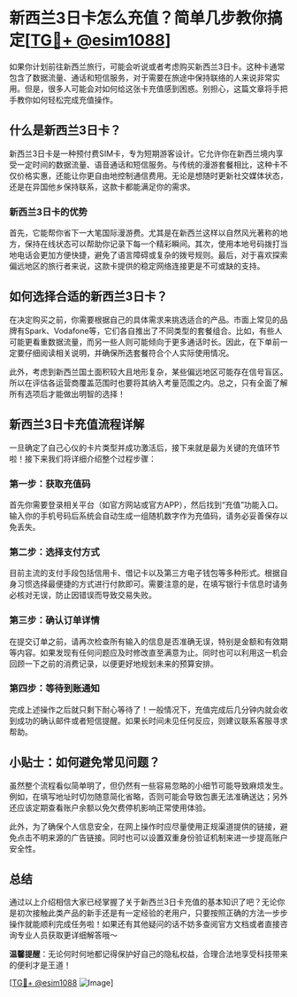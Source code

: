# 新西兰3日卡怎么充值？简单几步教你搞定[[TG💪+ @esim1088](https://t.me/s/esim1088)]

如果你计划前往新西兰旅行，可能会听说或者考虑购买新西兰3日卡。这种卡通常包含了数据流量、通话和短信服务，对于需要在旅途中保持联络的人来说非常实用。但是，很多人可能会对如何给这张卡充值感到困惑。别担心，这篇文章将手把手教你如何轻松完成充值操作。

## 什么是新西兰3日卡？

新西兰3日卡是一种预付费SIM卡，专为短期游客设计。它允许你在新西兰境内享受一定时间的数据流量、语音通话和短信服务。与传统的漫游套餐相比，这种卡不仅价格实惠，还能让你更自由地控制通信费用。无论是想随时更新社交媒体状态，还是在异国他乡保持联系，这款卡都能满足你的需求。

### 新西兰3日卡的优势

首先，它能帮你省下一大笔国际漫游费。尤其是在新西兰这样以自然风光著称的地方，保持在线状态可以帮助你记录下每一个精彩瞬间。其次，使用本地号码拨打当地电话会更加方便快捷，避免了语言障碍或复杂的拨号规则。最后，对于喜欢探索偏远地区的旅行者来说，这款卡提供的稳定网络连接更是不可或缺的支持。

## 如何选择合适的新西兰3日卡？

在决定购买之前，你需要根据自己的具体需求来挑选适合的产品。市面上常见的品牌有Spark、Vodafone等，它们各自推出了不同类型的套餐组合。比如，有些人可能更看重数据流量，而另一些人则可能倾向于更多通话时长。因此，在下单前一定要仔细阅读相关说明，并确保所选套餐符合个人实际使用情况。

此外，考虑到新西兰国土面积较大且地形复杂，某些偏远地区可能存在信号盲区。所以在评估各运营商覆盖范围时也要将其纳入考量范围之内。总之，只有全面了解所有选项后才能做出明智的选择！

## 新西兰3日卡充值流程详解

一旦确定了自己心仪的卡片类型并成功激活后，接下来就是最为关键的充值环节啦！接下来我们将详细介绍整个过程步骤：

### 第一步：获取充值码

首先你需要登录相关平台（如官方网站或官方APP），然后找到“充值”功能入口。输入你的手机号码后系统会自动生成一组随机数字作为充值码，请务必妥善保存以免丢失。

### 第二步：选择支付方式

目前主流的支付手段包括信用卡、借记卡以及第三方电子钱包等多种形式。根据自身习惯选择最便捷的方式进行付款即可。需要注意的是，在填写银行卡信息时请务必核对无误，防止因错误而导致交易失败。

### 第三步：确认订单详情

在提交订单之前，请再次检查所有输入的信息是否准确无误，特别是金额和有效期等内容。如果发现有任何问题应及时修改直至满意为止。同时也可以利用这一机会回顾一下之前的消费记录，以便更好地规划未来的预算安排。

### 第四步：等待到账通知

完成上述操作之后就只剩下耐心等待了！一般情况下，充值完成后几分钟内就会收到成功的确认邮件或者短信提醒。如果长时间未见任何反应，则建议联系客服寻求帮助。

## 小贴士：如何避免常见问题？

虽然整个流程看似简单明了，但仍然有一些容易忽略的小细节可能导致麻烦发生。例如，在填写地址时切勿随意简化省略，否则可能会导致包裹无法准确送达；另外还应该定期查看账户余额以免欠费停机影响正常使用体验。

此外，为了确保个人信息安全，在网上操作时应尽量使用正规渠道提供的链接，避免点击不明来源的广告链接。同时也可以设置双重身份验证机制来进一步提高账户安全性。

## 总结

通过以上介绍相信大家已经掌握了关于新西兰3日卡充值的基本知识了吧？无论你是初次接触此类产品的新手还是有一定经验的老用户，只要按照正确的方法一步步操作就能顺利完成任务啦！如果还有其他疑问的话不妨多查阅官方文档或者直接咨询专业人员获取更详细解答哦～

**温馨提醒**：无论何时何地都记得保护好自己的隐私权益，合理合法地享受科技带来的便利才是王道！

[[TG💪+ @esim1088](https://t.me/s/esim1088) ![Image](https://i.postimg.cc/4NQfJmqS/Snipaste-2025-05-13-00-14-12.png)]